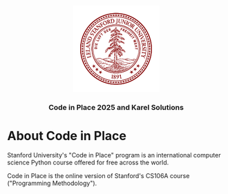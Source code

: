 
<p align="center">
  <a href="https://codeinplace.stanford.edu">
    <img width="200px" src="./sources/CIP.png" alt="Logo">
  </a>
  <h3 align="center">Code in Place 2025 and Karel Solutions</h3>  
  <p align="center">
  </p>
</p>

# About Code in Place

Stanford University's "Code in Place" program is an international computer science Python course offered for free across the world. 

Code in Place is the online version of Stanford's CS106A course ("Programming Methodology").